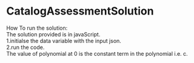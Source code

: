 # CatalogAssessmentSolution
How To run the solution:
</br>
The solution provided is in javaScript.
</br>
1.initialse the data variable with the input json.
</br>
2.run the code.
</br>
The value of polynomial at 0 is the constant term in the polynomial i.e. c.
